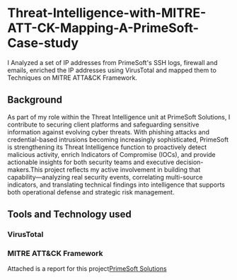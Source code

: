 # Threat-Intelligence-with-MITRE-ATT-CK-Mapping-A-PrimeSoft-Case-study
I Analyzed a set of IP addresses from PrimeSoft's SSH logs, firewall and emails, enriched the IP addresses using VirusTotal and mapped them to Techniques on MITRE ATTA&amp;CK Framework.
## Background
As part of my role within the Threat Intelligence unit at PrimeSoft Solutions, I contribute to securing client platforms and safeguarding sensitive information against evolving cyber threats. With phishing attacks and credential-based intrusions becoming increasingly sophisticated, PrimeSoft is strengthening its Threat Intelligence function to proactively detect malicious activity, enrich Indicators of Compromise (IOCs), and provide actionable insights for both security teams and executive decision-makers.This project reflects my active involvement in building that capability—analyzing real security events, correlating multi-source indicators, and translating technical findings into intelligence that supports both operational defense and strategic risk management.

## Tools and Technology used
### VirusTotal
### MITRE ATT&CK Framework

Attached is a report for this project[PrimeSoft Solutions](https://github.com/DorcasAfolabi/Threat-Intelligence-with-MITRE-ATT-CK-Mapping---A-PrimeSoft-Case-study)


